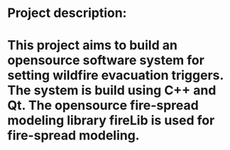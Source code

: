 # Project description:
# This project aims to build an opensource software system for setting wildfire evacuation triggers. The system is build using C++ and Qt. The opensource fire-spread modeling library fireLib is used for fire-spread modeling.  
